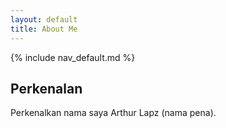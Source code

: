```yaml
---
layout: default
title: About Me
---
```

{% include nav_default.md %}

## Perkenalan
 Perkenalkan nama saya Arthur Lapz (nama pena).
